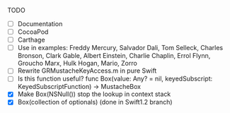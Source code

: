 TODO

- [ ] Documentation
- [ ] CocoaPod
- [ ] Carthage
- [ ] Use in examples: Freddy Mercury, Salvador Dali, Tom Selleck, Charles Bronson, Clark Gable, Albert Einstein, Charlie Chaplin, Errol Flynn, Groucho Marx, Hulk Hogan, Mario, Zorro
- [ ] Rewrite GRMustacheKeyAccess.m in pure Swift
- [ ] Is this function useful? func Box(value: Any? = nil, keyedSubscript: KeyedSubscriptFunction) -> MustacheBox
- [X] Make Box(NSNull()) stop the lookup in context stack
- [X] Box(collection of optionals) (done in Swift1.2 branch)
